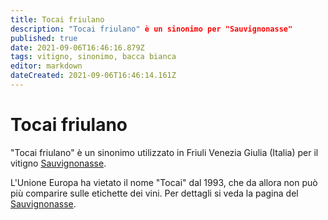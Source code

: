 ```yaml
---
title: Tocai friulano
description: "Tocai friulano" è un sinonimo per "Sauvignonasse"
published: true
date: 2021-09-06T16:46:16.879Z
tags: vitigno, sinonimo, bacca bianca
editor: markdown
dateCreated: 2021-09-06T16:46:14.161Z
---
```


# Tocai friulano

"Tocai friulano" è un sinonimo utilizzato in Friuli Venezia Giulia (Italia) per il vitigno [Sauvignonasse](/vitigni/Francia/bacca-bianca/sauvignonasse).

L'Unione Europa ha vietato il nome "Tocai" dal 1993, che da allora non può più comparire sulle etichette dei vini. Per dettagli si veda la pagina del [Sauvignonasse](/vitigni/Francia/bacca-bianca/sauvignonasse).